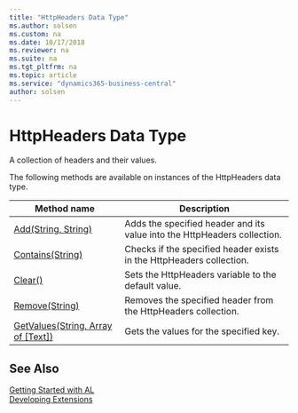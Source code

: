 ```yaml
---
title: "HttpHeaders Data Type"
ms.author: solsen
ms.custom: na
ms.date: 10/17/2018
ms.reviewer: na
ms.suite: na
ms.tgt_pltfrm: na
ms.topic: article
ms.service: "dynamics365-business-central"
author: solsen
---
```

[//]: # (START>DO_NOT_EDIT)
[//]: # (IMPORTANT:Do not edit any of the content between here and the END>DO_NOT_EDIT.)
[//]: # (Any modifications should be made in the .xml files in the ModernDev repo.)
# HttpHeaders Data Type
A collection of headers and their values.


The following methods are available on instances of the HttpHeaders data type.

|Method name|Description|
|-----------|-----------|
|[Add(String, String)](httpheaders-add-method.md)|Adds the specified header and its value into the HttpHeaders collection.|
|[Contains(String)](httpheaders-contains-method.md)|Checks if the specified header exists in the HttpHeaders collection.|
|[Clear()](httpheaders-clear-method.md)|Sets the HttpHeaders variable to the default value.|
|[Remove(String)](httpheaders-remove-method.md)|Removes the specified header from the HttpHeaders collection.|
|[GetValues(String, Array of [Text])](httpheaders-getvalues-method.md)|Gets the values for the specified key.|

[//]: # (IMPORTANT: END>DO_NOT_EDIT)
## See Also
[Getting Started with AL](../devenv-get-started.md)  
[Developing Extensions](../devenv-dev-overview.md)  